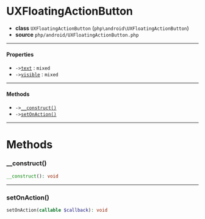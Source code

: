 # UXFloatingActionButton

- **class** `UXFloatingActionButton` (`php\android\UXFloatingActionButton`)
- **source** `php/android/UXFloatingActionButton.php`

---

#### Properties

- `->`[`text`](#prop-text) : `mixed`
- `->`[`visible`](#prop-visible) : `mixed`

---

#### Methods

- `->`[`__construct()`](#method-__construct)
- `->`[`setOnAction()`](#method-setonaction)

---
# Methods

<a name="method-__construct"></a>

### __construct()
```php
__construct(): void
```

---

<a name="method-setonaction"></a>

### setOnAction()
```php
setOnAction(callable $callback): void
```